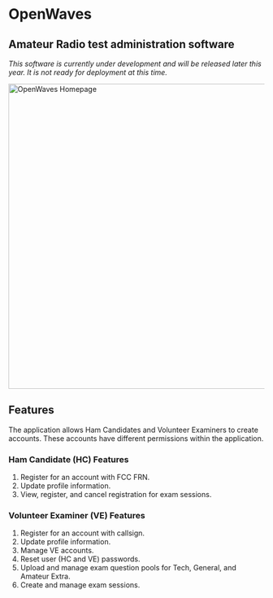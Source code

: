 # OpenWaves
## Amateur Radio test administration software
*This software is currently under development and will be released later this year. It is not ready 
for deployment at this time.*

<img src="wiki/images/index.png" alt="OpenWaves Homepage" width="600">

## Features
The application allows Ham Candidates and Volunteer Examiners to create accounts. These accounts 
have different permissions within the application. 

### Ham Candidate (HC) Features
1. Register for an account with FCC FRN.
2. Update profile information.
3. View, register, and cancel registration for exam sessions.

### Volunteer Examiner (VE) Features
1. Register for an account with callsign.
2. Update profile information.
3. Manage VE accounts.
4. Reset user (HC and VE) passwords.
5. Upload and manage exam question pools for Tech, General, and Amateur Extra.
6. Create and manage exam sessions.
